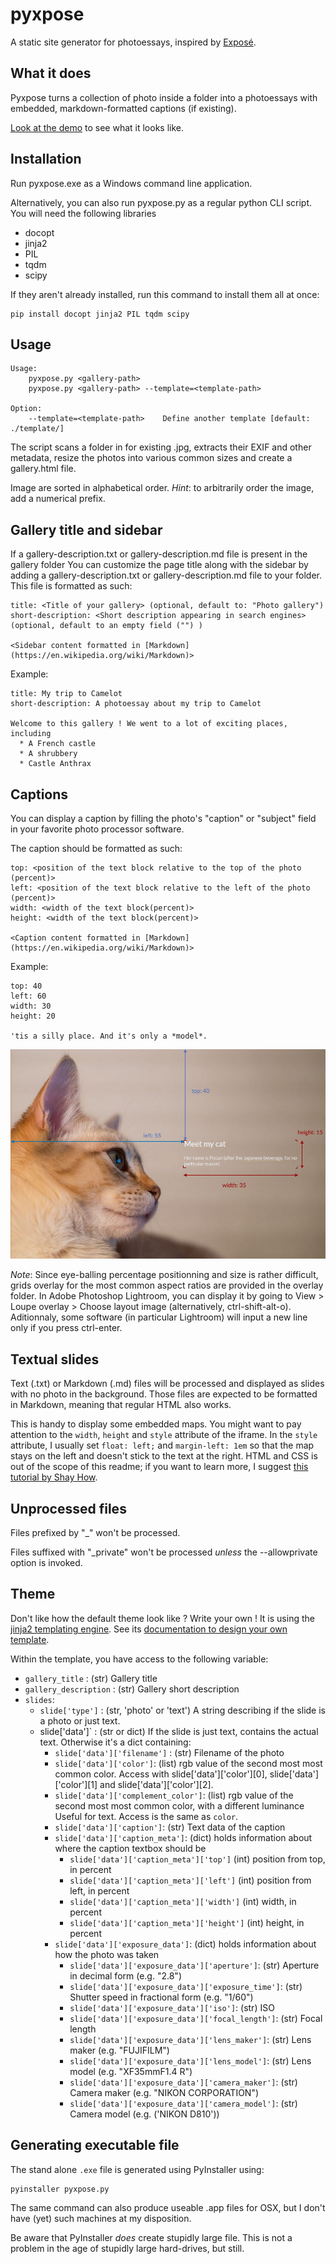 pyxpose
=======
A static site generator for photoessays, inspired by [Exposé](https://github.com/Jack000/Expose).

What it does
-------------
Pyxpose turns a collection of photo inside a folder into a photoessays with embedded, markdown-formatted captions (if existing).

[Look at the demo](http://petitprince.github.io/pyxpose-demo/gallery.html) to see what it looks like.

Installation
------------
Run pyxpose.exe as a Windows command line application.

Alternatively, you can also run pyxpose.py as a regular python CLI script. You will need the following libraries

* docopt
* jinja2
* PIL
* tqdm
* scipy

If they aren't already installed, run this command to install them all at once:
```
pip install docopt jinja2 PIL tqdm scipy
```

Usage
-----

```
Usage:
    pyxpose.py <gallery-path>
    pyxpose.py <gallery-path> --template=<template-path>

Option:
    --template=<template-path>    Define another template [default: ./template/]
```

The script scans a folder in <gallery-path> for existing .jpg, extracts their EXIF and other metadata, resize the photos into various common sizes and create a gallery.html file.

Image are sorted in alphabetical order. *Hint*: to arbitrarily order the image, add a numerical prefix.

Gallery title and sidebar
-------------------------
If a gallery-description.txt or gallery-description.md file is present in the gallery folder
You can customize the page title along with the sidebar by adding a gallery-description.txt or gallery-description.md file to your folder. This file is formatted as such:

```
title: <Title of your gallery> (optional, default to: "Photo gallery")
short-description: <Short description appearing in search engines> (optional, default to an empty field ("") )

<Sidebar content formatted in [Markdown](https://en.wikipedia.org/wiki/Markdown)>
```

Example:

```
title: My trip to Camelot
short-description: A photoessay about my trip to Camelot

Welcome to this gallery ! We went to a lot of exciting places, including
  * A French castle
  * A shrubbery
  * Castle Anthrax
```

Captions
--------
You can display a caption  by filling the photo's "caption" or "subject" field  in your favorite photo processor software.

The caption should be formatted as such:

```
top: <position of the text block relative to the top of the photo (percent)>
left: <position of the text block relative to the left of the photo (percent)>
width: <width of the text block(percent)>
height: <width of the text block(percent)>

<Caption content formatted in [Markdown](https://en.wikipedia.org/wiki/Markdown)>
```

Example:

```
top: 40
left: 60
width: 30
height: 20

'tis a silly place. And it's only a *model*.
```

![Visual explanation of the positioning and sizing of the caption](position_and_size.jpg)

*Note*: Since eye-balling percentage positionning and size is rather difficult, grids overlay for the most common aspect ratios are provided in the overlay folder. In Adobe Photoshop Lightroom, you can display it by going to View > Loupe overlay > Choose layout image (alternatively, ctrl-shift-alt-o). Aditionnaly, some software (in particular Lightroom) will input a new line only if you press ctrl-enter.

Textual slides
--------------
Text (.txt) or Markdown (.md) files will be processed and displayed as slides with no photo in the background. Those files are expected to be formatted in Markdown, meaning that regular HTML also works.

This is handy to display some embedded maps. You might want to pay attention to the `width`, `height` and `style` attribute of the iframe. In the `style` attribute, I usually set `float: left;` and  `margin-left: 1em` so that the map stays on the left and doesn't stick to the text at the right. HTML and CSS is out of the scope of this readme; if you want to learn more, I suggest [this tutorial by Shay How](http://learn.shayhowe.com/).

Unprocessed files
-----------------
Files prefixed by "_" won't be processed.

Files suffixed with "_private" won't be processed *unless* the --allowprivate option is invoked.

Theme
------
Don't like how the default theme look like ? Write your own ! It is using the [jinja2 templating engine](http://jinja.pocoo.org/). See its [documentation to design your own template](http://jinja.pocoo.org/docs/dev/templates/).

Within the template, you have access to the following variable:
* `gallery_title` : (str) Gallery title
* `gallery_description` : (str) Gallery short description
* `slides`:
  * `slide['type']` : (str, 'photo' or 'text') A string describing if the slide is a photo or just text.
  * slide['data']` : (str or dict) If the slide is just text, contains the actual text. Otherwise it's a dict containing:
    * `slide['data']['filename']` : (str) Filename of the photo
    * `slide['data']['color']`: (list) rgb value of the second most most common color. Access with slide['data']['color'][0], slide['data']['color'][1] and slide['data']['color'][2].
    * `slide['data']['complement_color']`: (list) rgb value of the second most most common color, with a different luminance Useful for text. Access is the same as `color`.
    * `slide['data']['caption']`: (str) Text data of the caption
    * `slide['data']['caption_meta']`: (dict) holds information about where the caption textbox should be
      * `slide['data']['caption_meta']['top']` (int) position from top, in percent
      * `slide['data']['caption_meta']['left']` (int) position from left, in percent
      * `slide['data']['caption_meta']['width']` (int) width, in percent
      * `slide['data']['caption_meta']['height']` (int) height, in percent
    * `slide['data']['exposure_data']`: (dict) holds information about how the photo was taken
      * `slide['data']['exposure_data']['aperture']`: (str) Aperture in decimal form (e.g. "2.8")
      * `slide['data']['exposure_data']['exposure_time']`: (str) Shutter speed in fractional form (e.g. "1/60")
      * `slide['data']['exposure_data']['iso']`: (str) ISO
      * `slide['data']['exposure_data']['focal_length']`: (str) Focal length
      * `slide['data']['exposure_data']['lens_maker']`: (str)  Lens maker (e.g. "FUJIFILM")
      * `slide['data']['exposure_data']['lens_model']`: (str) Lens model (e.g. "XF35mmF1.4 R")
      * `slide['data']['exposure_data']['camera_maker']`: (str) Camera maker (e.g. "NIKON CORPORATION")
      * `slide['data']['exposure_data']['camera_model']`: (str) Camera model (e.g. ('NIKON D810'))

Generating executable file
--------------------------
The stand alone `.exe` file is generated using PyInstaller using:

```
pyinstaller pyxpose.py
```

The same command can also produce useable .app files for OSX, but I don't have (yet) such machines at my disposition.

Be aware that PyInstaller *does* create stupidly large file. This is not a problem in the age of stupidly large hard-drives, but still.
